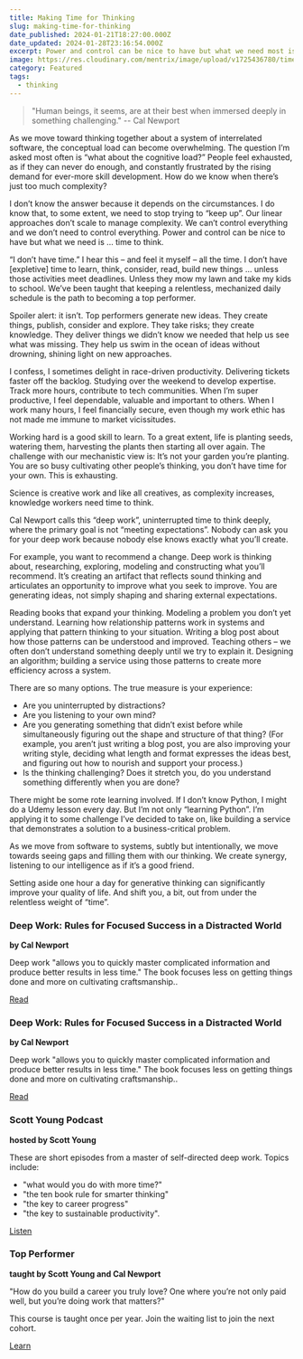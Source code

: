 ```yaml
---
title: Making Time for Thinking
slug: making-time-for-thinking
date_published: 2024-01-21T18:27:00.000Z
date_updated: 2024-01-28T23:16:54.000Z
excerpt: Power and control can be nice to have but what we need most is … time to think.
image: https://res.cloudinary.com/mentrix/image/upload/v1725436780/time-to-think_ktbcwo.jpg
category: Featured
tags:
  - thinking
---
```


> "Human beings, it seems, are at their best when immersed deeply in something challenging."
> -- Cal Newport

As we move toward thinking together about a system of interrelated software, the conceptual load can become overwhelming. The question I’m asked most often is “what about the cognitive load?” People feel exhausted, as if they can never do enough, and constantly frustrated by the rising demand for ever-more skill development. How do we know when there’s just too much complexity?

I don’t know the answer because it depends on the circumstances. I do know that, to some extent, we need to stop trying to “keep up”. Our linear approaches don’t scale to manage complexity. We can’t control everything and we don’t need to control everything. Power and control can be nice to have but what we need is … time to think.

“I don’t have time.” I hear this – and feel it myself – all the time. I don’t have [expletive] time to learn, think, consider, read, build new things … unless those activities meet deadlines. Unless they mow my lawn and take my kids to school. We’ve been taught that keeping a relentless, mechanized daily schedule is the path to becoming a top performer.

Spoiler alert: it isn’t. Top performers generate new ideas. They create things, publish, consider and explore. They take risks; they create knowledge. They deliver things we didn’t know we needed that help us see what was missing. They help us swim in the ocean of ideas without drowning, shining light on new approaches.

I confess, I sometimes delight in race-driven productivity. Delivering tickets faster off the backlog. Studying over the weekend to develop expertise. Track more hours, contribute to tech communities. When I’m super productive, I feel dependable, valuable and important to others. When I work many hours, I feel financially secure, even though my work ethic has not made me immune to market vicissitudes.

Working hard is a good skill to learn. To a great extent, life is planting seeds, watering them, harvesting the plants then starting all over again. The challenge with our mechanistic view is: It’s not your garden you’re planting. You are so busy cultivating other people’s thinking, you don’t have time for your own. This is exhausting.

Science is creative work and like all creatives, as complexity increases, knowledge workers need time to think.

Cal Newport calls this “deep work”, uninterrupted time to think deeply, where the primary goal is not “meeting expectations”. Nobody can ask you for your deep work because nobody else knows exactly what you’ll create.

For example, you want to recommend a change. Deep work is thinking about, researching, exploring, modeling and constructing what you’ll recommend. It’s creating an artifact that reflects sound thinking and articulates an opportunity to improve what you seek to improve. You are generating ideas, not simply shaping and sharing external expectations.

Reading books that expand your thinking. Modeling a problem you don’t yet understand. Learning how relationship patterns work in systems and applying that pattern thinking to your situation. Writing a blog post about how those patterns can be understood and improved. Teaching others – we often don’t understand something deeply until we try to explain it. Designing an algorithm; building a service using those patterns to create more efficiency across a system.

There are so many options. The true measure is your experience:

- Are you uninterrupted by distractions?
- Are you listening to your own mind?
- Are you generating something that didn’t exist before while simultaneously figuring out the shape and structure of that thing? (For example, you aren’t just writing a blog post, you are also improving your writing style, deciding what length and format expresses the ideas best, and figuring out how to nourish and support your process.)
- Is the thinking challenging? Does it stretch you, do you understand something differently when you are done?

There might be some rote learning involved. If I don’t know Python, I might do a Udemy lesson every day. But I’m not only “learning Python”. I’m applying it to some challenge I’ve decided to take on, like building a service that demonstrates a solution to a business-critical problem.

As we move from software to systems, subtly but intentionally, we move towards seeing gaps and filling them with our thinking. We create synergy, listening to our intelligence as if it’s a good friend.

Setting aside one hour a day for generative thinking can significantly improve your quality of life. And shift you, a bit, out from under the relentless weight of “time”.

### Deep Work: Rules for Focused Success in a Distracted World

**by Cal Newport**

Deep work "allows you to quickly master complicated information and produce better results in less time." The book focuses less on getting things done and more on cultivating craftsmanship..

[Read](https://bookshop.org/p/books/deep-work-rules-for-focused-success-in-a-distracted-world-cal-newport/8339760?ean=9781455586691)

### Deep Work: Rules for Focused Success in a Distracted World

**by Cal Newport**

Deep work "allows you to quickly master complicated information and produce better results in less time." The book focuses less on getting things done and more on cultivating craftsmanship..

[Read](https://bookshop.org/p/books/deep-work-rules-for-focused-success-in-a-distracted-world-cal-newport/8339760?ean=9781455586691)

### Scott Young Podcast

**hosted by Scott Young**

These are short episodes from a master of self-directed deep work. Topics include:

- "what would you do with more time?"
- "the ten book rule for smarter thinking"
- "the key to career progress"
- "the key to sustainable productivity".

[Listen](https://www.scotthyoung.com/blog/podcast/)

### Top Performer

**taught by Scott Young and Cal Newport**

"How do you build a career you truly love? One where you’re not only paid well, but you’re doing work that matters?"

This course is taught once per year. Join the waiting list to join the next cohort.

[Learn](https://www.top-performer-course.com/)

